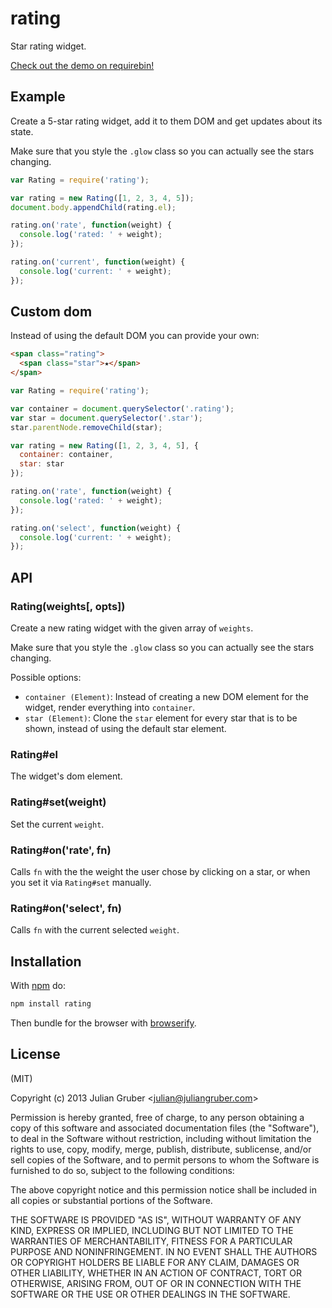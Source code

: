 # rating

Star rating widget.

[Check out the demo on requirebin!](http://requirebin.com/embed?gist=6264704)

## Example

Create a 5-star rating widget, add it to them DOM and get updates about its state.

Make sure that you style the `.glow` class so you can actually see the stars changing.

```js
var Rating = require('rating');

var rating = new Rating([1, 2, 3, 4, 5]);
document.body.appendChild(rating.el);

rating.on('rate', function(weight) {
  console.log('rated: ' + weight);
});

rating.on('current', function(weight) {
  console.log('current: ' + weight);
});
```

## Custom dom

Instead of using the default DOM you can provide your own:

```html
<span class="rating">
  <span class="star">★</span>
</span>
```

```js
var Rating = require('rating');

var container = document.querySelector('.rating');
var star = document.querySelector('.star');
star.parentNode.removeChild(star);

var rating = new Rating([1, 2, 3, 4, 5], {
  container: container,
  star: star
});

rating.on('rate', function(weight) {
  console.log('rated: ' + weight);
});

rating.on('select', function(weight) {
  console.log('current: ' + weight);
});
```

## API

### Rating(weights[, opts])

Create a new rating widget with the given array of `weights`.

Make sure that you style the `.glow` class so you can actually see the stars changing.

Possible options:

* `container (Element)`: Instead of creating a new DOM element for the widget, render everything into `container`.
* `star (Element)`: Clone the `star` element for every star that is to be shown, instead of using the default star element.

### Rating#el

The widget's dom element.

### Rating#set(weight)

Set the current `weight`.

### Rating#on('rate', fn)

Calls `fn` with the the weight the user chose by clicking on a star, or when you set it via `Rating#set` manually.

### Rating#on('select', fn)

Calls `fn` with the current selected `weight`.

## Installation

With [npm](https://npmjs.org) do:

```bash
npm install rating
```

Then bundle for the browser with
[browserify](https://github.com/substack/node-browserify).

## License

(MIT)

Copyright (c) 2013 Julian Gruber &lt;julian@juliangruber.com&gt;

Permission is hereby granted, free of charge, to any person obtaining a copy of
this software and associated documentation files (the "Software"), to deal in
the Software without restriction, including without limitation the rights to
use, copy, modify, merge, publish, distribute, sublicense, and/or sell copies
of the Software, and to permit persons to whom the Software is furnished to do
so, subject to the following conditions:

The above copyright notice and this permission notice shall be included in all
copies or substantial portions of the Software.

THE SOFTWARE IS PROVIDED "AS IS", WITHOUT WARRANTY OF ANY KIND, EXPRESS OR
IMPLIED, INCLUDING BUT NOT LIMITED TO THE WARRANTIES OF MERCHANTABILITY,
FITNESS FOR A PARTICULAR PURPOSE AND NONINFRINGEMENT. IN NO EVENT SHALL THE
AUTHORS OR COPYRIGHT HOLDERS BE LIABLE FOR ANY CLAIM, DAMAGES OR OTHER
LIABILITY, WHETHER IN AN ACTION OF CONTRACT, TORT OR OTHERWISE, ARISING FROM,
OUT OF OR IN CONNECTION WITH THE SOFTWARE OR THE USE OR OTHER DEALINGS IN THE
SOFTWARE.
